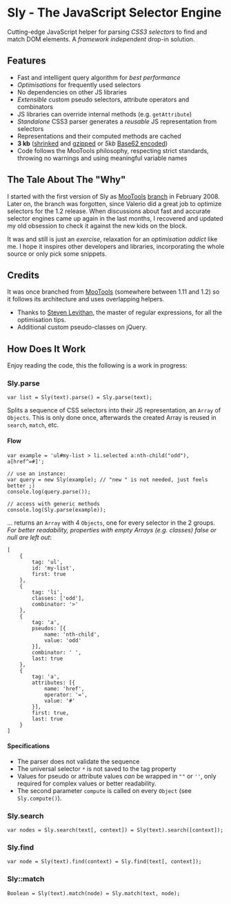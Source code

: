 # Sly - The JavaScript Selector Engine

Cutting-edge JavaScript helper for parsing *CSS3 selectors* to find
and match DOM elements. A *framework independent* drop-in solution.

## Features

 * Fast and intelligent query algorithm for *best performance*
 * *Optimisations* for frequently used selectors
 * No dependencies on other JS libraries
 * *Extensible* custom pseudo selectors, attribute operators and combinators
 * JS libraries can override internal methods (e.g. `getAttribute`)
 * *Standalone* CSS3 parser generates a *reusable* JS representation from selectors
 * Representations and their computed methods are cached
 * **3 kb** ([shrinked](http://dean.edwards.name/packer/) and [gzipped](http://en.wikipedia.org/wiki/Gzip) or *5kb* [Base62 encoded](http://dean.edwards.name/packer/))
 * Code follows the MooTools philosophy, respecting strict standards, throwing no warnings and using meaningful variable names

## The Tale About The "Why" 

I started with the first version of Sly as [MooTools](http://mootools.net) [branch](http://svn.mootools.net/branches/NewSelectorParser/) in February 2008.
Later on, the branch was forgotten, since Valerio did a great job to optimize selectors for the 1.2 release.
When discussions about fast and accurate selector engines came up again in the last months, I recovered and updated
my old obsession to check it against the new kids on the block.

It was and still is just an *exercise*, relaxation for an *optimisation addict* like me. I hope it inspires other developers and
libraries, incorporating the whole source or only pick some snippets.

## Credits

It was once branched from [MooTools](http://mootools.net) (somewhere between 1.11 and 1.2) so it follows its architecture and uses overlapping helpers.

 * Thanks to [Steven Levithan](http://blog.stevenlevithan.com/), the master of regular expressions, for all the optimisation tips.
 * Additional custom pseudo-classes on jQuery.

## How Does It Work

Enjoy reading the code, this the following is a work in progress:

### Sly.parse

	var list = Sly(text).parse() = Sly.parse(text);

Splits a sequence of CSS selectors into their JS representation, an `Array` of `Objects`.
This is only done once, afterwards the created Array is reused in `search`, `match`, etc.

#### Flow

	var example = 'ul#my-list > li.selected a:nth-child("odd"), a[href^=#]';
	
	// use an instance:
	var query = new Sly(example); // "new " is not needed, just feels better ;)
	console.log(query.parse());
	
	// access with generic methods
	console.log(Sly.parse(example));

... returns an `Array` with 4 `Objects`, one for every selector in the 2 groups.
*For better readability, properties with empty Arrays (e.g. classes) false or null are left out*:

	[
		{
			tag: 'ul',
			id: 'my-list',
			first: true
		},
		{
			tag: 'li',
			classes: ['odd'],
			combinator: '>'
		},
		{
			tag: 'a',
			pseudos: [{
				name: 'nth-child',
				value: 'odd'
			}],
			combinator: ' ',
			last: true
		},
		{
			tag: 'a',
			attributes: [{
				name: 'href',
				operator: '=',
				value: '#'
			}],
			first: true,
			last: true
		}
	]

#### Specifications

 * The parser does not validate the sequence
 * The universal selector `*` is not saved to the tag property
 * Values for pseudo or attribute values *can* be wrapped in `""` or `''`, only required for complex values or better readability.
 * The second parameter `compute` is called on every `Object` (see `Sly.compute()`).

### Sly.search

	var nodes = Sly.search(text[, context]) = Sly(text).search([context]);

### Sly.find

	var node = Sly(text).find(context) = Sly.find(text[, context]);

### Sly::match

	Boolean = Sly(text).match(node) = Sly.match(text, node);

